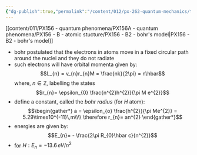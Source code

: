 ```yaml
---
{"dg-publish":true,"permalink":"/content/012/px-262-quantum-mechanics/term-1/a-recap/px-262-a4-bohr-s-model/","noteIcon":"1","created":"2025-08-27T13:14:15.913+01:00","updated":"2024-12-07T19:43:13.000+00:00"}
---
```


[[content/011/PX156 - quantum phenomena/PX156A - quantum phenomena/PX156 - B - atomic stucture/PX156 - B2 - bohr's model\|PX156 - B2 - bohr's model]]
- bohr postulated that the electrons in atoms move in a fixed circular path around the nuclei and they do not radiate
- such electrons will have orbital momenta given by: 
  $$L_{n} = v_{n}r_{n}M = \frac{nk}{2\pi} = n\hbar$$
	where, $n\in\mathbb{Z}$, labelling the states
$$r_{n}= \epsilon_{0} \frac{n^{2}h^{2}}{\pi M e^{2}}$$
- define a constant, called the *bohr radius* (for $H$ atom): 
$$\begin{gather*}
	a = \epsilon_{o} \frac{h^{2}}{\pi Me^{2}} = 5.29\times10^{-11}\,m\\\\
	\therefore r_{n}= an^{2}
\end{gather*}$$
- energies are given by: 
  $$E_{n}= - \frac{2\pi R_{0}\hbar c}{n^{2}}$$
- for $H: E_{n}= -13.6\,eV/n^{2}$ 

